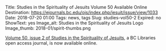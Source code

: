 Title: Studies in the Spirituality of Jesuits Volume 50 Available Online
Destination: https://ejournals.bc.edu/ojs/index.php/jesuit/issue/view/1033
Date: 2018-07-20 01:00 
Tags: news, tags 
Slug: studies-vol50-2
Expired: no
ShowText: yes
Image_alt: Studies in the Spirituality of Jesuits Logo
Image_thumb: 2018-01/spirit-thumbs.png

<a href="https://ejournals.bc.edu/ojs/index.php/jesuit/issue/view/1015">Volume 50, issue 2 of Studies in the Spirituality of Jesuits</a>, a BC Libraries open access journal, is now available online.​